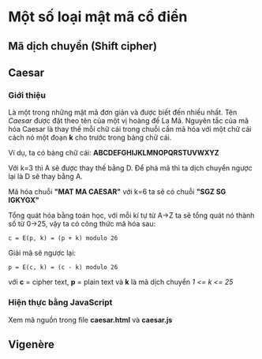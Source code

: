 # Một số loại mật mã cổ điển
## Mã dịch chuyển (Shift cipher)
## Caesar
### Giới thiệu
Là một trong những mật mã đơn giản và được biết đến nhiều nhất. Tên *Caesar* được đặt theo tên của một vị hoàng đế La Mã. Nguyên tắc của mã hóa Caesar là thay thế mỗi chữ cái trong chuỗi cần mã hóa với một chữ cái cách nó một đoạn **k** cho trước trong bảng chữ cái.

Ví dụ, ta có bảng chữ cái: **ABCDEFGHIJKLMNOPQRSTUVWXYZ**

Với k=3 thì A sẽ được thay thế bằng D. Để phá mã thì ta dịch chuyển ngược lại là D sẽ thay bằng A.

Mã hóa chuỗi **"MAT MA CAESAR"** với k=6 ta sẽ có chuỗi **"SGZ SG IGKYGX"**

Tổng quát hóa bằng toán học, với mỗi kí tự từ A->Z ta sẽ tổng quát nó thành số từ 0->25, vậy ta có công thức mã hóa sau:

````
c = E(p, k) = (p + k) modulo 26
````

Giải mã sẽ ngược lại:

```
p = E(c, k) = (c - k) modulo 26
```

với **c** = cipher text, **p** = plain text và **k** là mã dịch chuyển *1 <= k <= 25*
### Hiện thực bằng JavaScript
Xem mã nguồn trong file **caesar.html** và **caesar.js**
## Vigenère
